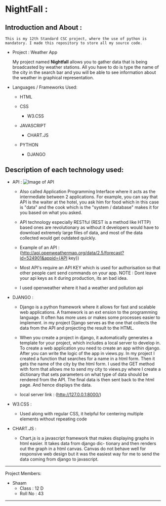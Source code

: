 # NightFall :

## Introduction and About :


    This is my 12th Standard CSC project, where the use of python is mandatory. I made this repository to store all my source code.

* Project : Weather App

    My project named **Nightfall** allows you to gather data that is being broadcasted by weather stations. All you have to do is type the name of the city in the search bar and you will be able to see information about the weather in graphical representation.

*  Languages / Frameworks Used:

    * HTML 
    
    * CSS
        * W3.CSS
        
    * JAVASCRIPT
        * CHART.JS

    * PYTHON
        * DJANGO

## Description of each technology used:

* API : 
    ![Image of API](https://cdn.artandlogic.com/wp-content/uploads/django.jpeg)

    * Also called Application Programming Interface where it acts as the intermediate between 2 applications. For 
      example, you can say that API is the waiter at the hotel, you ask him for food which in this case is "data" and the cook which is the "system / database" makes it for you based on what you asked.

    * API technology especially RESTful (REST is a method like HTTP) based ones are revolutionary as without it 
      developers would have to download extremely large files of data, and most of the data collected would get outdated quickly.

    * Example of an API :(http://api.openweathermap.org/data/2.5/forecast?id=524901&appid={API key}) 

    * Most API's require an API KEY which is used for authorisation so that other people cant send commands on 
     your app. NOTE : Dont leave your api keys as it during production, its an bad idea.

    * I used openweather where it had a weather and pollution api

* DJANGO : 
    * Django is a python framework where it allows for fast and scalable web applications. A framework is an ext
      ension to the programming language. It often has more uses or makes some processes easier to implement. in
      my project Django serves as the one that collects the data from the API and projecting the result to the HTML.

    * When you create a project in django, it automatically generates a template for your project, which includes a
      local server to develop in. To create a web application you need to create an app within django. After you can
      write the logic of the app in views.py. In my project I created a function that searches for a name in a html form. Then it gets the name of the city by the html form. I used the GET method with form that allows me to send my city to views.py where I create a dictionary that sets parameters on what type of data should be rendered from the API. The final data is then sent back to the html page. And hence displays the data.

    * local server link : (http://127.0.0.1:8000/)

* W3.CSS :
    * Used along with regular CSS, it helpful for centering multiple elements without repeating code

* CHART.JS : 
    * Chart.js is a javascript framework that makes displaying graphs in html easier. It takes data from django dic-
      tionary and then renders out the graph in a html canvas. Canvas do not behave well for responsive web design
      but it was the easiest way for me to send the data coming from django to javascript.

---
Project Members:
* Shaam
    * Class : 12 D
    * Roll No : 43
---

